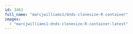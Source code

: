 ```yaml
---
id: 3462
full_name: "marcjwilliams1/dnds-clonesize-R-container"
images: 
  - "marcjwilliams1-dnds-clonesize-R-container-latest"
---
```


